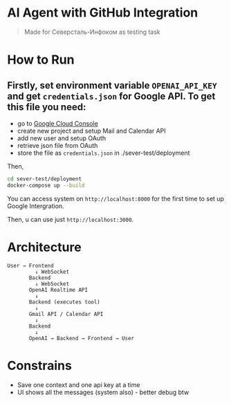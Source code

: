 # AI Agent with GitHub Integration

> Made for Северсталь-Инфоком as testing task

# How to Run

## Firstly, set environment variable `OPENAI_API_KEY` and get `credentials.json` for Google API. To get this file you need:

- go to [Google Cloud Console](https://console.cloud.google.com/)
- create new project and setup Mail and Calendar API
- add new user and setup OAuth
- retrieve json file from OAuth
- store the file as `credentials.json` in ./sever-test/deployment

Then,

```bash
cd sever-test/deployment
docker-compose up --build
```

You can access system on `http://localhost:8000` for the first time to set up Google Intergration.

Then, u can use just `http://localhost:3000`.

# Architecture

```
User → Frontend
         ↓ WebSocket
       Backend
         ↓ WebSocket
       OpenAI Realtime API
         ↓
       Backend (executes tool)
         ↓
       Gmail API / Calendar API
         ↓
       Backend
         ↓
       OpenAI → Backend → Frontend → User
```

# Constrains

- Save one context and one api key at a time
- UI shows all the messages (system also) - better debug btw
